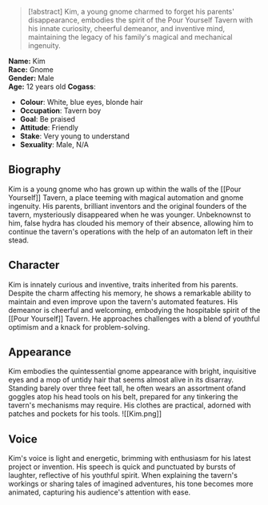> [!abstract]
> Kim, a young gnome charmed to forget his parents' disappearance, embodies the spirit of the Pour Yourself Tavern with his innate curiosity, cheerful demeanor, and inventive mind, maintaining the legacy of his family's magical and mechanical ingenuity.

**Name:**  Kim  
**Race:**  Gnome  
**Gender:**  Male  
**Age:**  12 years old
**Cogass**:
- **Colour**: White, blue eyes, blonde hair
- **Occupation**: Tavern boy
- **Goal**: Be praised
- **Attitude**: Friendly
- **Stake**: Very young to understand
- **Sexuality**: Male, N/A
## Biography
Kim is a young gnome who has grown up within the walls of the [[Pour Yourself]] Tavern, a place teeming with magical automation and gnome ingenuity. His parents, brilliant inventors and the original founders of the tavern, mysteriously disappeared when he was younger. Unbeknownst to him, false hydra has clouded his memory of their absence, allowing him to continue the tavern's operations with the help of an automaton left in their stead.
## Character
Kim is innately curious and inventive, traits inherited from his parents. Despite the charm affecting his memory, he shows a remarkable ability to maintain and even improve upon the tavern's automated features. His demeanor is cheerful and welcoming, embodying the hospitable spirit of the [[Pour Yourself]] Tavern. He approaches challenges with a blend of youthful optimism and a knack for problem-solving.
## Appearance
Kim embodies the quintessential gnome appearance with bright, inquisitive eyes and a mop of untidy hair that seems almost alive in its disarray. Standing barely over three feet tall, he often wears an assortment ofand goggles atop his head tools on his belt, prepared for any tinkering the tavern's mechanisms may require. His clothes are practical, adorned with patches and pockets for his tools.
![[Kim.png]]
## Voice
Kim's voice is light and energetic, brimming with enthusiasm for his latest project or invention. His speech is quick and punctuated by bursts of laughter, reflective of his youthful spirit. When explaining the tavern's workings or sharing tales of imagined adventures, his tone becomes more animated, capturing his audience's attention with ease.